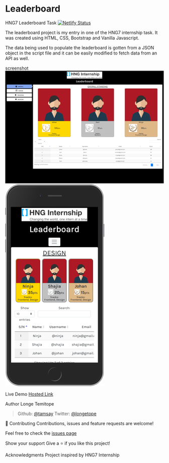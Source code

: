 # Leaderboard

HNG7 Leaderboard Task
[![Netlify Status](https://api.netlify.com/api/v1/badges/40dc40d4-59df-46b4-beec-3d3febd11a76/deploy-status)](https://app.netlify.com/sites/wizardly-bassi-8d563d/deploys)

The leaderboard project is my entry in one of the HNG7 internship task. It was created using HTML, CSS, Bootstrap and Vanilla Javascript. 

The data being used to populate the leaderboard is gotten from a JSON object in the script file and it can be easily modified to fetch data from an API as well. 

screenshot
![desktop](desktop.png)
![mobile](mobile.png)


Live Demo
[Hosted Link](https://wizardly-bassi-8d563d.netlify.app)

Author
Longe Temitope
> Github: [@tamsay](https://github.com/tamsay)
> Twitter: [@longetope](https://twitter.com/longetope)

🤝 Contributing
Contributions, issues and feature requests are welcome!

Feel free to check the [issues page](https://github.com/tamsay/Leaderboard/issues)

Show your support
Give a ⭐️ if you like this project!

Acknowledgments
Project inspired by HNG7 Internship